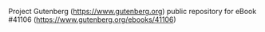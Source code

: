 Project Gutenberg (https://www.gutenberg.org) public repository for eBook #41106 (https://www.gutenberg.org/ebooks/41106)

